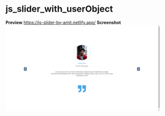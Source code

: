 # js_slider_with_userObject
**Preview** https://js-slider-by-amit.netlify.app/
**Screenshot**
![](images/screenshot.png)

